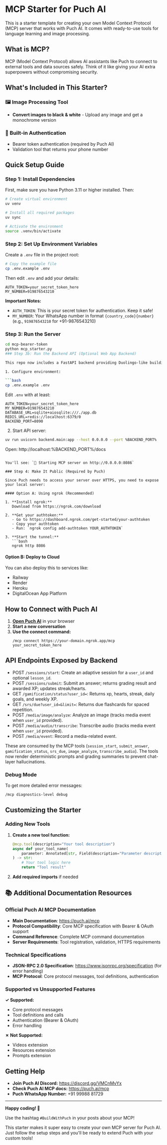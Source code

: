 # MCP Starter for Puch AI

This is a starter template for creating your own Model Context Protocol (MCP) server that works with Puch AI. It comes with ready-to-use tools for language learning and image processing.

## What is MCP?

MCP (Model Context Protocol) allows AI assistants like Puch to connect to external tools and data sources safely. Think of it like giving your AI extra superpowers without compromising security.

## What's Included in This Starter?

### 🖼️ Image Processing Tool
- **Convert images to black & white** - Upload any image and get a monochrome version

### 🔐 Built-in Authentication
- Bearer token authentication (required by Puch AI)
- Validation tool that returns your phone number

## Quick Setup Guide

### Step 1: Install Dependencies

First, make sure you have Python 3.11 or higher installed. Then:

```bash
# Create virtual environment
uv venv

# Install all required packages
uv sync

# Activate the environment
source .venv/bin/activate
```

### Step 2: Set Up Environment Variables

Create a `.env` file in the project root:

```bash
# Copy the example file
cp .env.example .env
```

Then edit `.env` and add your details:

```env
AUTH_TOKEN=your_secret_token_here
MY_NUMBER=919876543210
```

**Important Notes:**
- `AUTH_TOKEN`: This is your secret token for authentication. Keep it safe!
- `MY_NUMBER`: Your WhatsApp number in format `{country_code}{number}` (e.g., `919876543210` for +91-9876543210)

### Step 3: Run the Server

```bash
cd mcp-bearer-token
python mcp_starter.py
### Step 3b: Run the Backend API (Optional Web App Backend)

This repo now includes a FastAPI backend providing Duolingo-like building blocks (users, profiles, skills, lessons, exercises, attempts, streaks, SRS, gamification).

1. Configure environment:

```bash
cp .env.example .env
```

Edit `.env` with at least:

```env
AUTH_TOKEN=your_secret_token_here
MY_NUMBER=919876543210
DATABASE_URL=sqlite+aiosqlite:///./app.db
REDIS_URL=redis://localhost:6379/0
BACKEND_PORT=8090
```

2. Start API server:

```bash
uv run uvicorn backend.main:app --host 0.0.0.0 --port %BACKEND_PORT%
```

Open: http://localhost:%BACKEND_PORT%/docs

```

You'll see: `🚀 Starting MCP server on http://0.0.0.0:8086`

### Step 4: Make It Public (Required by Puch)

Since Puch needs to access your server over HTTPS, you need to expose your local server:

#### Option A: Using ngrok (Recommended)

1. **Install ngrok:**
   Download from https://ngrok.com/download

2. **Get your authtoken:**
   - Go to https://dashboard.ngrok.com/get-started/your-authtoken
   - Copy your authtoken
   - Run: `ngrok config add-authtoken YOUR_AUTHTOKEN`

3. **Start the tunnel:**
   ```bash
   ngrok http 8086
   ```

#### Option B: Deploy to Cloud

You can also deploy this to services like:
- Railway
- Render
- Heroku
- DigitalOcean App Platform

## How to Connect with Puch AI

1. **[Open Puch AI](https://wa.me/+919998881729)** in your browser
2. **Start a new conversation**
3. **Use the connect command:**
   ```
   /mcp connect https://your-domain.ngrok.app/mcp your_secret_token_here
   ```

## API Endpoints Exposed by Backend

- POST `/sessions/start`: Create an adaptive session for a `user_id` and optional `lesson_id`.
- POST `/sessions/submit`: Submit an answer; returns grading result and awarded XP; updates streak/hearts.
- GET `/gamification/status?user_id=`: Returns xp, hearts, streak, daily goals, and weekly XP.
- GET `/srs/due?user_id=&limit=`: Returns due flashcards for spaced repetition.
- POST `/media/image/analyze`: Analyze an image (tracks media event when `user_id` provided).
- POST `/media/audio/transcribe`: Transcribe audio (tracks media event when `user_id` provided).
- POST `/media/event`: Record a media-related event.

These are consumed by the MCP tools (`session_start`, `submit_answer`, `gamification_status`, `srs_due`, `image_analyze`, `transcribe_audio`). The tools now render deterministic prompts and grading summaries to prevent chat-layer hallucinations.

### Debug Mode

To get more detailed error messages:

```
/mcp diagnostics-level debug
```

## Customizing the Starter

### Adding New Tools

1. **Create a new tool function:**
   ```python
   @mcp.tool(description="Your tool description")
   async def your_tool_name(
       parameter: Annotated[str, Field(description="Parameter description")]
   ) -> str:
       # Your tool logic here
       return "Tool result"
   ```

2. **Add required imports** if needed


## 📚 **Additional Documentation Resources**

### **Official Puch AI MCP Documentation**
- **Main Documentation**: https://puch.ai/mcp
- **Protocol Compatibility**: Core MCP specification with Bearer & OAuth support
- **Command Reference**: Complete MCP command documentation
- **Server Requirements**: Tool registration, validation, HTTPS requirements

### **Technical Specifications**
- **JSON-RPC 2.0 Specification**: https://www.jsonrpc.org/specification (for error handling)
- **MCP Protocol**: Core protocol messages, tool definitions, authentication

### **Supported vs Unsupported Features**

**✓ Supported:**
- Core protocol messages
- Tool definitions and calls
- Authentication (Bearer & OAuth)
- Error handling

**✗ Not Supported:**
- Videos extension
- Resources extension
- Prompts extension

## Getting Help

- **Join Puch AI Discord:** https://discord.gg/VMCnMvYx
- **Check Puch AI MCP docs:** https://puch.ai/mcp
- **Puch WhatsApp Number:** +91 99988 81729

---

**Happy coding! 🚀**

Use the hashtag `#BuildWithPuch` in your posts about your MCP!

This starter makes it super easy to create your own MCP server for Puch AI. Just follow the setup steps and you'll be ready to extend Puch with your custom tools!
